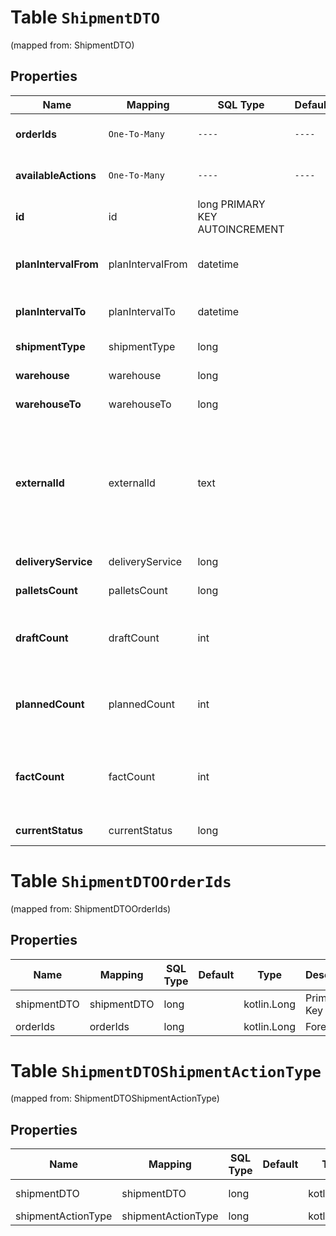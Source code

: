 
# Table `ShipmentDTO`
(mapped from: ShipmentDTO)

## Properties
Name | Mapping | SQL Type | Default | Type | Description | Notes
---- | ------- | -------- | ------- | ---- | ----------- | -----
**orderIds** | `One-To-Many` | `----` | `----`  | **kotlin.collections.Set&lt;kotlin.Long&gt;** | Идентификаторы заказов в отгрузке. | 
**availableActions** | `One-To-Many` | `----` | `----`  | [**kotlin.collections.Set&lt;ShipmentActionType&gt;**](ShipmentActionType.md) | Доступные действия над отгрузкой. | 
**id** | id | long PRIMARY KEY AUTOINCREMENT |  | **kotlin.Long** | Идентификатор отгрузки. |  [optional]
**planIntervalFrom** | planIntervalFrom | datetime |  | [**java.time.LocalDateTime**](java.time.LocalDateTime.md) | Начало планового интервала отгрузки. |  [optional]
**planIntervalTo** | planIntervalTo | datetime |  | [**java.time.LocalDateTime**](java.time.LocalDateTime.md) | Конец планового интервала отгрузки. |  [optional]
**shipmentType** | shipmentType | long |  | [**ShipmentType**](ShipmentType.md) |  |  [optional] [foreignkey]
**warehouse** | warehouse | long |  | [**PartnerShipmentWarehouseDTO**](PartnerShipmentWarehouseDTO.md) |  |  [optional] [foreignkey]
**warehouseTo** | warehouseTo | long |  | [**PartnerShipmentWarehouseDTO**](PartnerShipmentWarehouseDTO.md) |  |  [optional] [foreignkey]
**externalId** | externalId | text |  | **kotlin.String** | Идентификатор отгрузки в вашей системе. Если вы еще не передавали идентификатор, вернется идентификатор из параметра &#x60;id&#x60;. |  [optional]
**deliveryService** | deliveryService | long |  | [**DeliveryServiceDTO**](DeliveryServiceDTO.md) |  |  [optional] [foreignkey]
**palletsCount** | palletsCount | long |  | [**PalletsCountDTO**](PalletsCountDTO.md) |  |  [optional] [foreignkey]
**draftCount** | draftCount | int |  | **kotlin.Int** | Количество заказов, которое Маркет запланировал к отгрузке. |  [optional]
**plannedCount** | plannedCount | int |  | **kotlin.Int** | Количество заказов, которое Маркет подтвердил к отгрузке. |  [optional]
**factCount** | factCount | int |  | **kotlin.Int** | Количество заказов, принятых в сортировочном центре или пункте приема. |  [optional]
**currentStatus** | currentStatus | long |  | [**ShipmentStatusChangeDTO**](ShipmentStatusChangeDTO.md) |  |  [optional] [foreignkey]


# **Table `ShipmentDTOOrderIds`**
(mapped from: ShipmentDTOOrderIds)

## Properties
Name | Mapping | SQL Type | Default | Type | Description | Notes
---- | ------- | -------- | ------- | ---- | ----------- | -----
shipmentDTO | shipmentDTO | long | | kotlin.Long | Primary Key | *one*
orderIds | orderIds | long | | kotlin.Long | Foreign Key | *many*



# **Table `ShipmentDTOShipmentActionType`**
(mapped from: ShipmentDTOShipmentActionType)

## Properties
Name | Mapping | SQL Type | Default | Type | Description | Notes
---- | ------- | -------- | ------- | ---- | ----------- | -----
shipmentDTO | shipmentDTO | long | | kotlin.Long | Primary Key | *one*
shipmentActionType | shipmentActionType | long | | kotlin.Long | Foreign Key | *many*

















